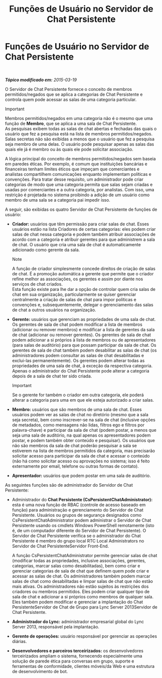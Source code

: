 ﻿---
title: Funções de Usuário no Servidor de Chat Persistente
TOCTitle: Funções de Usuário no Servidor de Chat Persistente
ms:assetid: 343a0563-9ca5-4ad0-b4f3-a72f1d7f1a81
ms:mtpsurl: https://technet.microsoft.com/pt-br/library/JJ676774(v=OCS.15)
ms:contentKeyID: 49886172
ms.date: 05/19/2016
mtps_version: v=OCS.15
ms.translationtype: HT
---

# Funções de Usuário no Servidor de Chat Persistente

 

_**Tópico modificado em:** 2015-03-19_

O Servidor de Chat Persistente fornece o conceito de membros permitidos/negados que se aplica a categorias de Chat Persistente e controla quem pode acessar as salas de uma categoria particular.

> [!IMPORTANT]  
> Membros permitidos/negados em uma categoria não é o mesmo que uma função de <strong>Membro</strong>, que se aplica a uma sala de Chat Persistente.<br />As pesquisas exibem todas as salas de chat abertas e fechadas das quais o usuário que fez a pesquisa está na lista de membros permitidos/negados. Salas secretas não são exibidas a menos que o usuário que fez a pesquisa seja membro de uma delas. O usuário pode pesquisar apenas as salas das quais ele já é membro ou às quais ele pode solicitar associação.

A lógica principal do conceito de membros permitidos/negados sem baseia em paredes éticas. Por exemplo, é comum que instituições bancárias e financeiras tenham limites éticos que impeçam que comerciantes e analistas compartilhem comunicações enquanto implementam políticas e convenções. Para tratar desse requisito, um administrador pode criar categorias de modo que uma categoria permita que salas sejam criadas e usadas por comerciantes e a outra categoria, por analistas. Com isso, uma restrição é projetada no sistema proibindo a adição de um usuário como membro de uma sala se a categoria pai impedir isso.

A seguir, são exibidas os quatro Servidor de Chat Persistente de funções de usuário:

  - **Criador:** usuários que têm permissão para criar salas de chat. Esses usuários estão na lista Criadores de certas categorias: eles podem criar salas de chat nessa categoria e podem também atribuir associações de acordo com a categoria e atribuir gerentes para que administrem a sala de chat. O usuário que cria uma sala de chat é automaticamente adicionado como gerente da sala.
    
    > [!NOTE]  
    > A função de criador simplesmente concede direitos de criação de salas de chat. É a promoção automática a gerente que permite que o criador refine melhor as associações, os gerentes e assim por diante nos serviços de chat criados.    
    Esta função existe para lhe dar a opção de controlar quem cria salas de chat em sua organização, particularmente se quiser gerenciar centralmente a criação de salas de chat para impor políticas e convenções e, subsequentemente, delegar o gerenciamento das salas de chat a outros usuários na organização.

  - **Gerente:** usuários que gerenciam as propriedades de uma sala de chat. Os gerentes de sala de chat podem modificar a lista de membros (adicionar ou remover membros) e modificar a lista de gerentes da sala de chat (adicionar ou remover gerentes). Os gerentes de sala de chat podem adicionar a si próprios à lista de membros ou de apresentadores (para salas de auditório) para que possam participar da sala de chat. Os gerentes de sala de chat também podem desabilitar as salas de chat (os administradores podem consultar as salas de chat desabilitadas e exclui-las permanentemente). Os gerentes podem alterar todas as propriedades de uma sala de chat, à exceção da respectiva categoria. Apenas o administrador do Chat Persistente pode alterar a categoria depois de a sala de chat ter sido criada.
    
    > [!IMPORTANT]  
    > Se o gerente for também o criador em outra categoria, ele poderá alterar a categoria para uma em que ele esteja autorizado a criar salas.

  - **Membro:** usuários que são membros de uma sala de chat. Esses usuários podem ver as salas de chat no diretório (mesmo que a sala seja secreta), bem como inscrever-se na sala de chat (inclusive opções de metadados, como mensagens não lidas, filtros ego e filtros por palavra-chave) e participar da sala de chat (podem postar, a menos que seja uma sala de auditório, na qual apenas os apresentadores podem postar, e podem também obter conteúdo e pesquisar). Os usuários que não são membros da sala de chat poderão pesquisar a sala se estiverem na lista de membros permitidos da categoria, mas precisarão solicitar acesso para participar da sala de chat e acessar o conteúdo (não há como solicitar acesso ou aprovações no sistema; isso é feito externamente por email, telefone ou outras formas de contato).

  - **Apresentador:** usuários que podem postar em uma sala de auditório.

As seguintes funções são de administrador do Servidor de Chat Persistente:

  - Administrador do **Chat Persistente (CsPersistentChatAdministrator):** esta é uma nova função de RBAC (controle de acesso baseado em função) para administração e gerenciamento do Servidor de Chat Persistente. Usuários ou grupos de segurança designados como CsPersistentChatAdministrator podem administrar o Servidor de Chat Persistente usando os cmdlets Windows PowerShell remotamente (isto é, de um computador diferente do Servidor de Chat Persistente). O Servidor de Chat Persistente verifica se o administrador do Chat Persistente é membro do grupo local RTC Local Administrators no Servidor de Chat PersistenteServidor Front-End.
    
    A função CsPersistentChatAdministrator permite gerenciar salas de chat (modificar todas as propriedades, inclusive associações, gerentes, categorias, marcar salas como desabilitadas), bem como criar e gerenciar categorias de sala de chat que definem quem pode criar e acessar as salas de chat. Os administradores também podem marcar salas de chat como desabilitadas e limpar salas de chat que não estão mais ativas. Os administradores não estão sujeitos às restrições dos criadores ou membros permitidos. Eles podem criar qualquer tipo de sala de chat e adicionar a si próprios como membros de qualquer sala. Eles também podem modificar e gerenciar a implantação do Chat PersistenteServidor de Chat de Grupo para Lync Server 2013Servidor de Chat Persistente.

  - **Administrador do Lync:** administrador empresarial global do Lync Server 2013, responsável pela implantação.

  - **Gerente de operações:** usuário responsável por gerenciar as operações diárias.

  - **Desenvolvedores e parceiros terceirizados:** os desenvolvedores terceirizados ampliam o sistema, fornecendo especialmente uma solução de parede ética para conversas em grupo, suporte e ferramentas de conformidade, clientes móveis/da Web e uma estrutura de desenvolvimento de bot.

